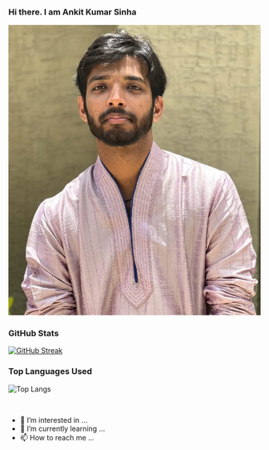 ### Hi there. I am Ankit Kumar Sinha
![GoblinSlayer](https://github.com/ankitsinha1112/gif/blob/main/image.jpeg)

### GitHub Stats

[![GitHub Streak](https://github-readme-streak-stats.herokuapp.com?user=ankitsinha1112&theme=dark)](https://git.io/streak-stats)

### Top Languages Used
![Top Langs](https://github-readme-stats.vercel.app/api/top-langs/?username=ankitsinha1112&layout=compact&theme=ayu-mirage)

<br>

- 👀 I’m interested in ...
- 🌱 I’m currently learning ...
- 📫 How to reach me ... 

<!---
ankitsinha1112/ankitsinha1112 is a ✨ special ✨ repository because its `README.md` (this file) appears on your GitHub profile.
You can click the Preview link to take a look at your changes.
--->
